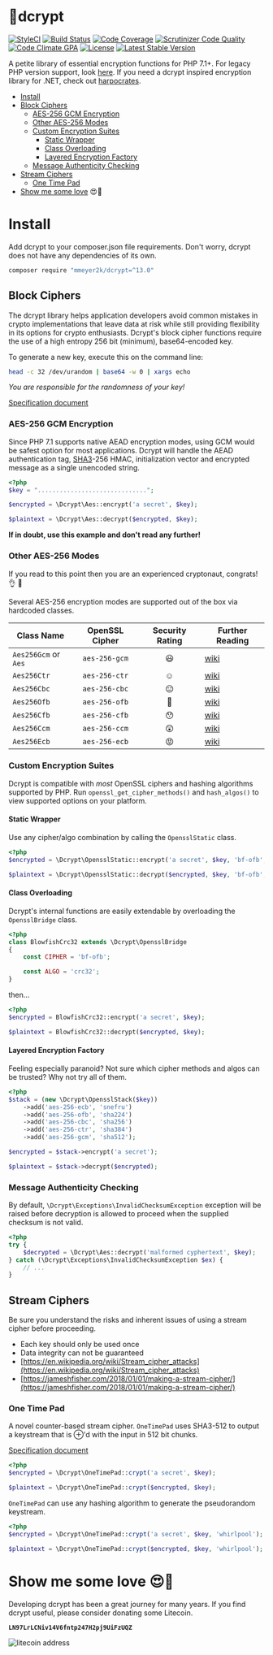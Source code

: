:closed_lock_with_key:dcrypt
======
[![StyleCI](https://github.styleci.io/repos/22845594/shield?style=flat)](https://github.styleci.io/repos/22845594)
[![Build Status](https://circleci.com/gh/mmeyer2k/dcrypt/tree/master.svg?style=shield)](https://circleci.com/gh/mmeyer2k/dcrypt)
[![Code Coverage](https://scrutinizer-ci.com/g/mmeyer2k/dcrypt/badges/coverage.png?b=master)](https://scrutinizer-ci.com/g/mmeyer2k/dcrypt/?branch=master)
[![Scrutinizer Code Quality](https://scrutinizer-ci.com/g/mmeyer2k/dcrypt/badges/quality-score.png?b=master)](https://scrutinizer-ci.com/g/mmeyer2k/dcrypt/?branch=master)
[![Code Climate GPA](https://codeclimate.com/github/mmeyer2k/dcrypt/badges/gpa.svg)](https://codeclimate.com/github/mmeyer2k/dcrypt)
[![License](https://poser.pugx.org/mmeyer2k/dcrypt/license.svg)](https://packagist.org/packages/mmeyer2k/dcrypt)
[![Latest Stable Version](https://poser.pugx.org/mmeyer2k/dcrypt/version)](https://packagist.org/packages/mmeyer2k/dcrypt)

A petite library of essential encryption functions for PHP 7.1+.
For legacy PHP version support, look [here](https://github.com/mmeyer2k/dcrypt/blob/master/docs/LEGACY.md).
If you need a dcrypt inspired encryption library for .NET, check out [harpocrates](https://github.com/mmeyer2k/harpocrates).

- [Install](#install)
- [Block Ciphers](#block-ciphers)
  - [AES-256 GCM Encryption](#aes-256-gcm-encryption)
  - [Other AES-256 Modes](#other-aes-256-modes)
  - [Custom Encryption Suites](#custom-encryption-suites)
    - [Static Wrapper](#static-wrapper)
    - [Class Overloading](#class-overloading)
    - [Layered Encryption Factory](#layered-encryption-factory)
  - [Message Authenticity Checking](#message-authenticity-checking)
- [Stream Ciphers](#stream-ciphers)
  - [One Time Pad](#one-time-pad)
- [Show me some love](#show-me-some-love-heart_eyes) :heart_eyes::beer:

# Install

Add dcrypt to your composer.json file requirements.
Don't worry, dcrypt does not have any dependencies of its own.

```bash
composer require "mmeyer2k/dcrypt=^13.0"
```

## Block Ciphers

The dcrypt library helps application developers avoid common mistakes in crypto implementations that leave data at risk while still providing flexibility in its options for crypto enthusiasts.
Dcrypt's block cipher functions require the use of a high entropy 256 bit (minimum), base64-encoded key.

To generate a new key, execute this on the command line:

```bash
head -c 32 /dev/urandom | base64 -w 0 | xargs echo
```

_You are responsible for the randomness of your key!_

[Specification document](https://github.com/mmeyer2k/dcrypt/blob/master/docs/CRYPTO.md)

### AES-256 GCM Encryption

Since PHP 7.1 supports native AEAD encryption modes, using GCM would be safest option for most applications.
Dcrypt will handle the AEAD authentication tag, [SHA3](https://en.wikipedia.org/wiki/SHA-3)-256 HMAC, initialization vector and encrypted message as a single unencoded string.

```php
<?php
$key = "..............................";

$encrypted = \Dcrypt\Aes::encrypt('a secret', $key);

$plaintext = \Dcrypt\Aes::decrypt($encrypted, $key);
```

**If in doubt, use this example and don't read any further!**

### Other AES-256 Modes

If you read to this point then you are an experienced cryptonaut, congrats! :ok_hand: :metal:

Several AES-256 encryption modes are supported out of the box via hardcoded classes.

| Class Name            | OpenSSL Cipher   | Security Rating   | Further Reading |
| --------------------  | :--------------: | :---------------: | --------------- |
| `Aes256Gcm` or `Aes`  |    `aes-256-gcm` | :smiley:          | [wiki](https://en.wikipedia.org/wiki/Galois/Counter_Mode) |
| `Aes256Ctr`           |    `aes-256-ctr` | :relaxed:         | [wiki](https://en.wikipedia.org/wiki/Block_cipher_mode_of_operation#Counter_(CTR)) |
| `Aes256Cbc`           |    `aes-256-cbc` | :expressionless:  | [wiki](https://en.wikipedia.org/wiki/Block_cipher_mode_of_operation) |
| `Aes256Ofb`           |    `aes-256-ofb` | :grimacing:       | [wiki](https://en.wikipedia.org/wiki/Block_cipher_mode_of_operation#Output_Feedback_(OFB)) |
| `Aes256Cfb`           |    `aes-256-cfb` | :hushed:          | [wiki](https://en.wikipedia.org/wiki/Block_cipher_mode_of_operation#Cipher_Feedback_(CFB)) |
| `Aes256Ccm`           |    `aes-256-ccm` | :astonished:      | [wiki](https://en.wikipedia.org/wiki/CCM_mode) |
| `Aes256Ecb`           |    `aes-256-ecb` | :rage:            | [wiki](https://en.wikipedia.org/wiki/Block_cipher_mode_of_operation#ECB) |

### Custom Encryption Suites

Dcrypt is compatible with _most_ OpenSSL ciphers and hashing algorithms supported by PHP.
Run `openssl_get_cipher_methods()` and `hash_algos()` to view supported options on your platform.

#### Static Wrapper

Use any cipher/algo combination by calling the `OpensslStatic` class.

```php
<?php
$encrypted = \Dcrypt\OpensslStatic::encrypt('a secret', $key, 'bf-ofb', 'crc32');

$plaintext = \Dcrypt\OpensslStatic::decrypt($encrypted, $key, 'bf-ofb', 'crc32');
```

#### Class Overloading

Dcrypt's internal functions are easily extendable by overloading the `OpensslBridge` class. 

```php
<?php
class BlowfishCrc32 extends \Dcrypt\OpensslBridge 
{
    const CIPHER = 'bf-ofb';

    const ALGO = 'crc32';
}
```

then...

```php
<?php
$encrypted = BlowfishCrc32::encrypt('a secret', $key);

$plaintext = BlowfishCrc32::decrypt($encrypted, $key);
```

#### Layered Encryption Factory

Feeling especially paranoid?
Not sure which cipher methods and algos can be trusted?
Why not try all of them.

```php
<?php
$stack = (new \Dcrypt\OpensslStack($key))
    ->add('aes-256-ecb', 'snefru')
    ->add('aes-256-ofb', 'sha224')
    ->add('aes-256-cbc', 'sha256')
    ->add('aes-256-ctr', 'sha384')
    ->add('aes-256-gcm', 'sha512');

$encrypted = $stack->encrypt('a secret');

$plaintext = $stack->decrypt($encrypted);
```

### Message Authenticity Checking

By default, `\Dcrypt\Exceptions\InvalidChecksumException` exception will be raised before decryption is allowed to proceed when the supplied checksum is not valid.

```php
<?php
try {
    $decrypted = \Dcrypt\Aes::decrypt('malformed cyphertext', $key);
} catch (\Dcrypt\Exceptions\InvalidChecksumException $ex) {
    // ...
}
```

## Stream Ciphers

Be sure you understand the risks and inherent issues of using a stream cipher before proceeding.

- Each key should only be used once
- Data integrity can not be guaranteed
- [https://en.wikipedia.org/wiki/Stream_cipher_attacks](https://en.wikipedia.org/wiki/Stream_cipher_attacks)
- [https://jameshfisher.com/2018/01/01/making-a-stream-cipher/](https://jameshfisher.com/2018/01/01/making-a-stream-cipher/)

### One Time Pad

A novel counter-based stream cipher.
`OneTimePad` uses SHA3-512 to output a keystream that is ⊕'d with the input in 512 bit chunks.

[Specification document](https://github.com/mmeyer2k/dcrypt/blob/master/docs/ONETIMEPAD.md)

```php
<?php
$encrypted = \Dcrypt\OneTimePad::crypt('a secret', $key);

$plaintext = \Dcrypt\OneTimePad::crypt($encrypted, $key);
```

`OneTimePad` can use any hashing algorithm to generate the pseudorandom keystream.

```php
<?php
$encrypted = \Dcrypt\OneTimePad::crypt('a secret', $key, 'whirlpool');

$plaintext = \Dcrypt\OneTimePad::crypt($encrypted, $key, 'whirlpool');
```

# Show me some love :heart_eyes::beer:

Developing dcrypt has been a great journey for many years.
If you find dcrypt useful, please consider donating some Litecoin.
 
__`LN97LrLCNiv14V6fntp247H2pj9UiFzUQZ`__

 ![litecoin address](https://mmeyer2k.github.io/images/litecoin-wallet.png)
